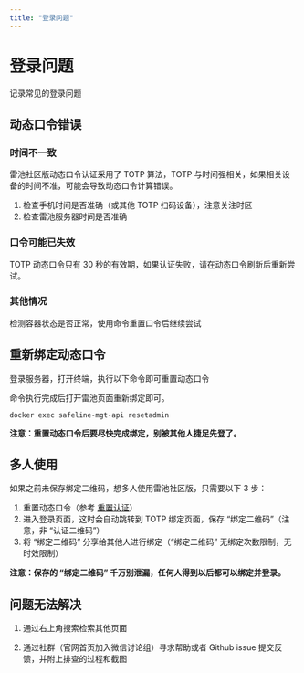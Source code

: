 ```yaml
---
title: "登录问题"
---
```


# 登录问题

记录常见的登录问题

## 动态口令错误

### 时间不一致

雷池社区版动态口令认证采用了 TOTP 算法，TOTP 与时间强相关，如果相关设备的时间不准，可能会导致动态口令计算错误。

1. 检查手机时间是否准确（或其他 TOTP 扫码设备），注意关注时区
2. 检查雷池服务器时间是否准确

### 口令可能已失效

TOTP 动态口令只有 30 秒的有效期，如果认证失败，请在动态口令刷新后重新尝试。

### 其他情况

检测容器状态是否正常，使用命令重置口令后继续尝试

## 重新绑定动态口令

登录服务器，打开终端，执行以下命令即可重置动态口令

命令执行完成后打开雷池页面重新绑定即可。

```
docker exec safeline-mgt-api resetadmin
```

**注意：重置动态口令后要尽快完成绑定，别被其他人捷足先登了。**

## 多人使用

如果之前未保存绑定二维码，想多人使用雷池社区版，只需要以下 3 步：

1. 重置动态口令（参考 [重置认证](#重置认证)）
2. 进入登录页面，这时会自动跳转到 TOTP 绑定页面，保存 “绑定二维码”（注意，非 “认证二维码”）
3. 将 “绑定二维码” 分享给其他人进行绑定（“绑定二维码” 无绑定次数限制，无时效限制）

**注意：保存的 “绑定二维码” 千万别泄漏，任何人得到以后都可以绑定并登录。**

## 问题无法解决

1. 通过右上角搜索检索其他页面

2. 通过社群（官网首页加入微信讨论组）寻求帮助或者 Github issue 提交反馈，并附上排查的过程和截图
